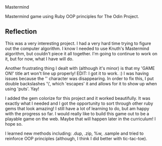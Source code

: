 Mastermind

Mastermind game using Ruby OOP principles for The Odin Project.

<h2>Reflection</h2>

This was a very interesting project. I had a very hard 
time trying to figure out the computer algorithm. I know 
I needed to use Knuth's Mastermind algorithm, but couldn't piece
it all together. I'm going to continue to work on it, but for now, 
what I have will do. 

Another frustrating thing I dealt with (although it's minor) is that my
'GAME ON!' title art won't line up properly! EDIT: I got it to work. :)
I was having issues because the '\' character was disappearing. In order
to fix this, I put double backslashes '\\', which 'escapes' it and allows
for it to show up when using 'puts'.  Yay!

I added the gem colorize for this project and it worked beautifully. It was exactly
what I needed and I got the opportunity to sort through other ruby gems that look
amazing! I still have a lot of learning to do, but am happy with the progress
so far. I would really like to build this game out to be a playable game
on the web. Maybe that will happen later in the curriculum! I hope so.

I learned new methods including: .dup, .zip, %w, .sample and tried to reinforce 
OOP principles (although, I think I did better with tic-tac-toe). 